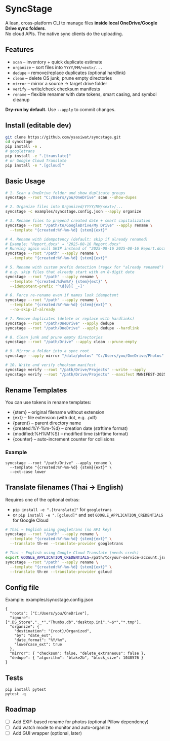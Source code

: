 # SyncStage

A lean, cross-platform CLI to manage files **inside local OneDrive/Google Drive sync folders**.  
No cloud APIs. The native sync clients do the uploading.

## Features
- `scan` – inventory + quick duplicate estimate
- `organize` – sort files into `YYYY/MM/<ext>/...`
- `dedupe` – remove/replace duplicates (optional hardlink)
- `clean` – delete OS junk; prune empty directories
- `mirror` – mirror a source -> target drive folder
- `verify` – write/check checksum manifests
- `rename` – flexible renamer with date tokens, smart casing, and symbol cleanup

**Dry-run by default.** Use `--apply` to commit changes.

## Install (editable dev)
```bash
git clone https://github.com/ysasiwat/syncstage.git
cd syncstage
pip install -e .
# googletrans
pip install -e ".[translate]"
# or Google Cloud Translate
pip install -e ".[gcloud]"
```

## Basic Usage

```bash
# 1. Scan a OneDrive folder and show duplicate groups
syncstage --root "C:/Users/you/OneDrive" scan --show-dupes

# 2. Organize files into Organized/YYYY/MM/<ext>/...
syncstage -c examples/syncstage.config.json --apply organize

# 3. Rename files to prepend created date + smart capitalization
syncstage --root "/path/to/GoogleDrive/My Drive" --apply rename \
  --template "{created:%Y-%m-%d} {stem}{ext}"

# 4. Rename with idempotency (default: skip if already renamed)
# Example: "Report.docx" → "2025-08-16 Report.docx"
# Running again will SKIP instead of "2025-08-16 2025-08-16 Report.docx"
syncstage --root "/path" --apply rename \
  --template "{created:%Y-%m-%d} {stem}{ext}"

# 5. Rename with custom prefix detection (regex for "already renamed")
# e.g. skip files that already start with an 8-digit date
syncstage --root "/path" --apply rename \
  --template "{created:%d%m%Y} {stem}{ext}" \
  --idempotent-prefix '^\d{8}[ _-]'

# 6. Force re-rename even if names look idempotent
syncstage --root "/path" --apply rename \
  --template "{created:%Y-%m-%d} {stem}{ext}" \
  --no-skip-if-already

# 7. Remove duplicates (delete or replace with hardlinks)
syncstage --root "/path/OneDrive" --apply dedupe
syncstage --root "/path/OneDrive" --apply dedupe --hardlink

# 8. Clean junk and prune empty directories
syncstage --root "/path/Drive" --apply clean --prune-empty

# 9. Mirror a folder into a sync root
syncstage --apply mirror "/data/photos" "C:/Users/you/OneDrive/Photos"

# 10. Write and verify checksum manifest
syncstage verify --root "/path/Drive/Projects" --write --apply
syncstage verify --root "/path/Drive/Projects" --manifest MANIFEST-20250305.blake2b.txt
```

## Rename Templates
You can use tokens in rename templates:
- {stem} – original filename without extension
- {ext} – file extension (with dot, e.g. .pdf)
- {parent} – parent directory name
- {created:%Y-%m-%d} – creation date (strftime format)
- {modified:%H%M%S} – modified time (strftime format)
- {counter} – auto-increment counter for collisions

### Example
```
syncstage --root "/path/Drive" --apply rename \
  --template "{created:%Y-%m-%d} {stem}{ext}" \
  --ext-case lower
```
## Translate filenames (Thai → English)

Requires one of the optional extras:
- `pip install -e ".[translate]"` for `googletrans`
- or `pip install -e ".[gcloud]"` and set `GOOGLE_APPLICATION_CREDENTIALS` for Google Cloud

```bash
# Thai → English using googletrans (no API key)
syncstage --root "/path" --apply rename \
  --template "{created:%Y-%m-%d} {stem}{ext}" \
  --translate th-en --translate-provider googletrans

# Thai → English using Google Cloud Translate (needs creds)
export GOOGLE_APPLICATION_CREDENTIALS=/path/to/your-service-account.json
syncstage --root "/path" --apply rename \
  --template "{created:%Y-%m-%d} {stem}{ext}" \
  --translate th-en --translate-provider gcloud
```

## Config file
Example: examples/syncstage.config.json
```
{
  "roots": ["C:/Users/you/OneDrive"],
  "ignore": [".DS_Store","._*","Thumbs.db","desktop.ini","~$*","*.tmp"],
  "organize": {
    "destination": "{root}/Organized",
    "by": "date_ext",
    "date_format": "%Y/%m",
    "lowercase_ext": true
  },
  "mirror": { "checksum": false, "delete_extraneous": false },
  "dedupe": { "algorithm": "blake2b", "block_size": 1048576 }
}
```

## Tests
```
pip install pytest
pytest -q
```

## Roadmap
- [ ] Add EXIF-based rename for photos (optional Pillow dependency)
- [ ] Add watch mode to monitor and auto-organize
- [ ] Add GUI wrapper (optional, later)
